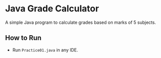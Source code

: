 # Java Grade Calculator

A simple Java program to calculate grades based on marks of 5 subjects.

## How to Run
- Run `Practice01.java` in any IDE.
